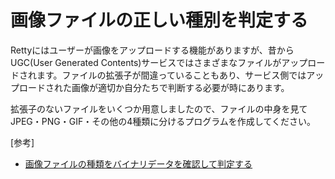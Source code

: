 # 画像ファイルの正しい種別を判定する

Rettyにはユーザーが画像をアップロードする機能がありますが、昔からUGC(User Generated Contents)サービスではさまざまなファイルがアップロードされます。ファイルの拡張子が間違っていることもあり、サービス側ではアップロードされた画像が適切か自分たちで判断する必要が時にあります。

拡張子のないファイルをいくつか用意しましたので、ファイルの中身を見てJPEG・PNG・GIF・その他の4種類に分けるプログラムを作成してください。

[参考]
- [画像ファイルの種類をバイナリデータを確認して判定する](https://www.t3a.jp/blog/web-develop/check-picture/)
